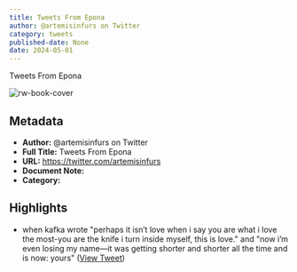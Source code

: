 ```yaml
---
title: Tweets From Epona
author: @artemisinfurs on Twitter
category: tweets
published-date: None
date: 2024-05-01
---
```

Tweets From Epona

![rw-book-cover](https://pbs.twimg.com/profile_images/1506787092675891204/gNTOxOTp.jpg)

## Metadata
- **Author:** @artemisinfurs on Twitter
- **Full Title:** Tweets From Epona
- **URL:** https://twitter.com/artemisinfurs
- **Document Note:** 
- **Category:**

## Highlights
- when kafka wrote "perhaps it isn’t love when i say you are what i love the most-you are the knife i turn inside myself, this is love." and "now i’m even losing my name—it was getting shorter and shorter all the time and is now: yours" ([View Tweet](https://twitter.com/artemisinfurs/status/1668335399163547648))
